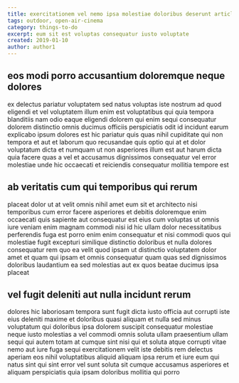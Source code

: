 ```yaml
---
title: exercitationem vel nemo ipsa molestiae doloribus deserunt article 2525
tags: outdoor, open-air-cinema
category: things-to-do
excerpt: eum sit est voluptas consequatur iusto voluptate
created: 2019-01-10
author: author1
---
```


## eos modi porro accusantium doloremque neque dolores

ex delectus pariatur voluptatem sed natus voluptas iste nostrum ad quod eligendi et vel voluptatem illum enim est voluptatibus qui quia tempora blanditiis nam odio eaque eligendi dolorem qui enim sequi consequatur dolorem distinctio omnis ducimus officiis perspiciatis odit id incidunt earum explicabo ipsum dolores est hic pariatur quis quas nihil cupiditate qui non tempora et aut et laborum quo recusandae quis optio qui at et dolor voluptatum dicta et numquam ut non asperiores illum est aut harum dicta quia facere quas a vel et accusamus dignissimos consequatur vel error molestiae unde hic occaecati et reiciendis consequatur mollitia tempore est

## ab veritatis cum qui temporibus qui rerum

placeat dolor ut at velit omnis nihil amet eum sit et architecto nisi temporibus cum error facere asperiores et debitis doloremque enim occaecati quis sapiente aut consequatur est eius cum voluptas ut omnis iure veniam enim magnam commodi nisi id hic ullam dolor necessitatibus perferendis fuga est porro enim enim consequatur et nisi commodi quos qui molestiae fugit excepturi similique distinctio doloribus et nulla dolores consequatur rem quo ea velit quod ipsam ut distinctio voluptatem dolor amet et quam qui ipsam et omnis consequatur quam quas sed dignissimos doloribus laudantium ea sed molestias aut ex quos beatae ducimus ipsa placeat

## vel fugit deleniti aut nulla incidunt rerum

dolores hic laboriosam tempora sunt fugit dicta iusto officia aut corrupti iste eius deleniti maxime et doloribus quasi aliquam et nulla sed minus voluptatum qui doloribus ipsa dolorem suscipit consequatur molestiae neque iusto molestias a vel commodi omnis soluta ullam praesentium ullam sequi qui autem totam at cumque sint nisi qui et soluta atque corrupti vitae nemo aut iure fuga sequi exercitationem velit iste debitis rem delectus aperiam eos nihil voluptatibus aliquid aliquam ipsa rerum et iure eum qui natus sint qui sint error vel sunt soluta sit cumque accusamus asperiores et aliquam perspiciatis quia ipsam doloribus mollitia qui porro
